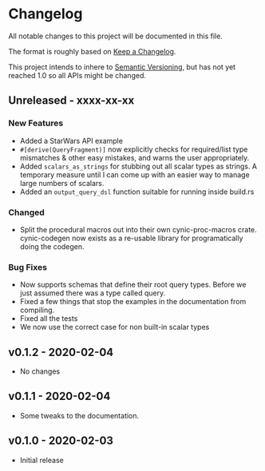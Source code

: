 # Changelog

All notable changes to this project will be documented in this file.

The format is roughly based on [Keep a
Changelog](http://keepachangelog.com/en/1.0.0/).

This project intends to inhere to [Semantic
Versioning](http://semver.org/spec/v2.0.0.html), but has not yet reached 1.0 so
all APIs might be changed.

## Unreleased - xxxx-xx-xx

### New Features

- Added a StarWars API example
- `#[derive(QueryFragment)]` now explicitly checks for required/list type
  mismatches & other easy mistakes, and warns the user appropriately.
- Added `scalars_as_strings` for stubbing out all scalar types as strings.
  A temporary measure until I can come up with an easier way to manage large
  numbers of scalars.
- Added an `output_query_dsl` function suitable for running inside build.rs

### Changed

- Split the procedural macros out into their own cynic-proc-macros crate.
  cynic-codegen now exists as a re-usable library for programatically 
  doing the codegen.

### Bug Fixes

- Now supports schemas that define their root query types.  Before we just
  assumed there was a type called query.
- Fixed a few things that stop the examples in the documentation from
  compiling.
- Fixed all the tests
- We now use the correct case for non built-in scalar types

## v0.1.2 - 2020-02-04

- No changes

## v0.1.1 - 2020-02-04

- Some tweaks to the documentation.

## v0.1.0 - 2020-02-03

- Initial release
